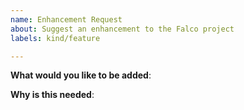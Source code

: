 ```yaml
---
name: Enhancement Request
about: Suggest an enhancement to the Falco project
labels: kind/feature

---
```

<!-- Please only use this template for submitting enhancement requests -->

**What would you like to be added**:

**Why is this needed**:
